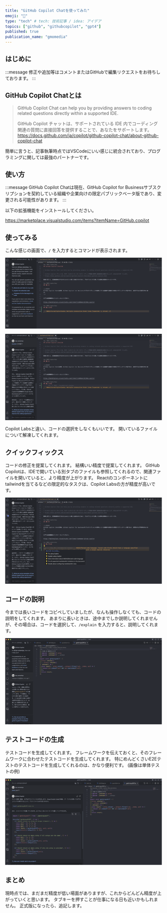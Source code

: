 ```yaml
---
title: "GitHub Copilot Chatを使ってみた"
emoji: "🦔"
type: "tech" # tech: 技術記事 / idea: アイデア
topics: ["github", "githubcopilot", "gpt4"]
published: true
publication_name: "gmomedia"
---
```


## はじめに

:::message
修正や追加等はコメントまたはGitHubで編集リクエストをお待ちしております。
:::

## GitHub Copilot Chatとは

> GitHub Copilot Chat can help you by providing answers to coding related questions directly within a supported IDE.
>
> GitHub Copilot チャットは、サポートされている IDE 内でコーディング関連の質問に直接回答を提供することで、あなたをサポートします。
> https://docs.github.com/ja/copilot/github-copilot-chat/about-github-copilot-chat

簡単に言うと、記事執筆時点ではVSCodeにいい感じに統合されており、プログラミングに関しては最強のパートナーです。

## 使い方

:::message
GitHub Copilot Chatは現在、GitHub Copilot for Businessサブスクリプションを契約している組織や企業向けの限定パブリックベータ版であり、変更される可能性があります。
:::

以下の拡張機能をインストールしてください。

https://marketplace.visualstudio.com/items?itemName=GitHub.copilot

## 使ってみる

こんな感じの画面で、`/` を入力するとコマンドが表示されます。

![](/images/a1e7bb5c0279d1/1.png)

![](/images/a1e7bb5c0279d1/2.png)

Copilot Labsと違い、コードの選択をしなくもいいです。
開いているファイルについて解凍してくれます。

## クイックフィックス

コードの修正を提案してくれます。
結構いい精度で提案してくれます。
GitHub Copilotは、IDEで開いている別タブのファイルも参照してくれるので、関連ファイルを開いていると、より精度が上がります。
Reactのコンポーネントにtailwindを当てるなどの限定的なタスクは、Copilot Labsの方が精度が高いです。

![](/images/a1e7bb5c0279d1/3.png)

## コードの説明

今までは長いコードをコピペしていましたが、なんも操作しなくても、コードの説明をしてくれます。
あまりに長いときは、途中までしか説明してくれませんが、その場合は、コードを選択して、`/explain` を入力すると、説明してくれます。

![](/images/a1e7bb5c0279d1/4.png)

## テストコードの生成

テストコードを生成してくれます。
フレームワークを伝えておくと、そのフレームワークに合わせたテストコードを生成してくれます。
特にめんどくさいE2Eテストのテストコードを生成してくれるのは、かなり便利です。
(画像は単体テストの例)

![](/images/a1e7bb5c0279d1/5.png)

## まとめ

現時点では、まだまだ精度が低い場面がありますが、これからどんどん精度が上がっていくと思います。
タブキーを押すことが仕事になる日も近いかもしれません。
正式版になったら、追記します。
